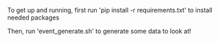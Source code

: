 To get up and running, first run 'pip install -r requirements.txt' to install needed packages

Then, run 'event_generate.sh' to generate some data to look at!